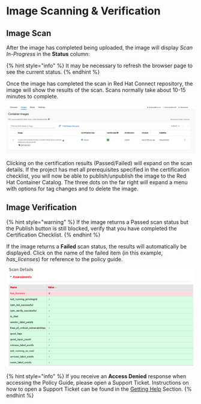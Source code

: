 # Image Scanning & Verification

## Image Scan

After the image has completed being uploaded, the image will display _Scan In-Progress_ in the **Status** column:

{% hint style="info" %}
It may be necessary to refresh the browser page to see the current status.
{% endhint %}

Once the image has completed the scan in Red Hat Connect repository, the image will show the results of the scan. Scans normally take about 10-15 minutes to complete.

![](../.gitbook/assets/screen-shot-2021-05-25-at-9.50.00-am.png)

Clicking on the certification results \(Passed/Failed\) will expand on the scan details. If the project has met all prerequisites specified in the certification checklist, you will now be able to publish/unpublish the image to the Red Hat Container Catalog. The three dots on the far right will expand a menu with options for tag changes and to delete the image. 

## Image Verification

{% hint style="warning" %}
If the image returns a Passed scan status but the Publish button is still blocked, verify that you have completed the Certification Checklist.
{% endhint %}

If the image returns a **Failed** scan status, the results will automatically be displayed. Click on the name of the failed item \(in this example, _has\_licenses_\) for reference to the policy guide.

![](../.gitbook/assets/image%20%285%29.png)

{% hint style="info" %}
If you receive an **Access Denied** response when accessing the Policy Guide, please open a Support Ticket. Instructions on how to open a Support Ticket can be found in the [Getting Help](https://redhat-connect.gitbook.io/red-hat-partner-connect-general-guide/managing-your-account/getting-help/support-ticket) Section.
{% endhint %}

